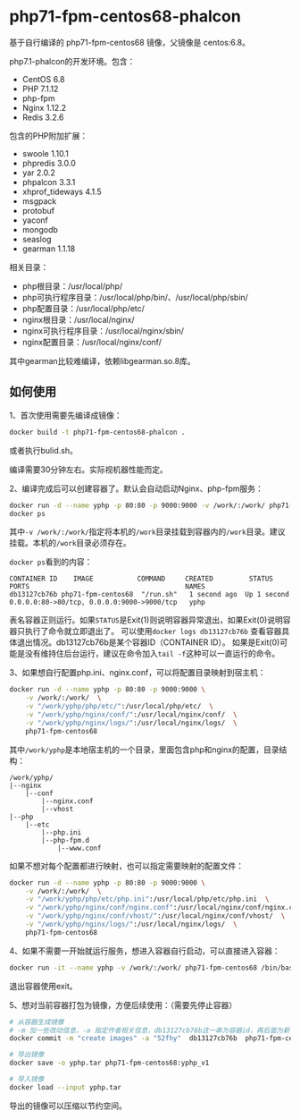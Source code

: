
# php71-fpm-centos68-phalcon

基于自行编译的 php71-fpm-centos68 镜像，父镜像是 centos:6.8。

php7.1-phalcon的开发环境。包含：

- CentOS 6.8
- PHP 7.1.12
- php-fpm
- Nginx 1.12.2
- Redis 3.2.6

包含的PHP附加扩展：

- swoole 1.10.1
- phpredis 3.0.0
- yar 2.0.2
- phpalcon 3.3.1
- xhprof_tideways 4.1.5
- msgpack
- protobuf
- yaconf
- mongodb
- seaslog
- gearman 1.1.18

相关目录：

- php根目录：/usr/local/php/
- php可执行程序目录：/usr/local/php/bin/、/usr/local/php/sbin/
- php配置目录：/usr/local/php/etc/
- nginx根目录：/usr/local/nginx/
- nginx可执行程序目录：/usr/local/nginx/sbin/
- nginx配置目录：/usr/local/nginx/conf/

其中gearman比较难编译，依赖libgearman.so.8库。

## 如何使用

1、首次使用需要先编译成镜像：

``` bash
docker build -t php71-fpm-centos68-phalcon .
```
或者执行bulid.sh。

编译需要30分钟左右。实际视机器性能而定。

2、编译完成后可以创建容器了。默认会自动启动Nginx、php-fpm服务：

``` bash
docker run -d --name yphp -p 80:80 -p 9000:9000 -v /work/:/work/ php71-fpm-centos68
docker ps
```

其中`-v /work/:/work/`指定将本机的`/work`目录挂载到容器内的`/work`目录。建议挂载。本机的`/work`目录必须存在。

`docker ps`看到的内容：

```
CONTAINER ID 	IMAGE    		COMMAND 	CREATED 		STATUS 			PORTS 										NAMES
db13127cb76b php71-fpm-centos68  "/run.sh"   1 second ago  Up 1 second   0.0.0.0:80->80/tcp, 0.0.0.0:9000->9000/tcp   yphp
```
表名容器正则运行。如果`STATUS`是Exit(1)则说明容器异常退出，如果Exit(0)说明容器只执行了命令就立即退出了。
可以使用`docker logs db13127cb76b` 查看容器具体退出情况。db13127cb76b是某个容器ID（CONTAINER ID）。
如果是Exit(0)可能是没有维持住后台运行，建议在命令加入`tail -f`这种可以一直运行的命令。

3、如果想自行配置php.ini、nginx.conf，可以将配置目录映射到宿主机：
``` bash 
docker run -d --name yphp -p 80:80 -p 9000:9000 \
	-v /work/:/work/  \
	-v "/work/yphp/php/etc/":/usr/local/php/etc/  \
	-v "/work/yphp/nginx/conf/":/usr/local/nginx/conf/  \
	-v "/work/yphp/nginx/logs/":/usr/local/nginx/logs/  \
	php71-fpm-centos68 
```

其中`/work/yphp`是本地宿主机的一个目录，里面包含php和nginx的配置，目录结构：
```
/work/yphp/
|--nginx
	|--conf
		|--nginx.conf
		|--vhost
|--php
	|--etc
		|--php.ini
		|--php-fpm.d
			|--www.conf
```
如果不想对每个配置都进行映射，也可以指定需要映射的配置文件：
```bash
docker run -d --name yphp -p 80:80 -p 9000:9000 \
	-v /work/:/work/  \
	-v "/work/yphp/php/etc/php.ini":/usr/local/php/etc/php.ini  \
	-v "/work/yphp/nginx/conf/nginx.conf":/usr/local/nginx/conf/nginx.conf  \
	-v "/work/yphp/nginx/conf/vhost/":/usr/local/nginx/conf/vhost/  \
	-v "/work/yphp/nginx/logs/":/usr/local/nginx/logs/  \
	php71-fpm-centos68
```

4、如果不需要一开始就运行服务，想进入容器自行启动，可以直接进入容器：
``` bash
docker run -it --name yphp -v /work/:/work/ php71-fpm-centos68 /bin/bash
```

退出容器使用exit。

5、想对当前容器打包为镜像，方便后续使用：（需要先停止容器）
``` bash
# 从容器生成镜像
# -m 加一些改动信息，-a 指定作者相关信息，db13127cb76b这一串为容器id，再后面为新镜像的名字
docker commit -m "create images" -a "52fhy"  db13127cb76b  php71-fpm-centos68:yphp_v1 

# 导出镜像
docker save -o yphp.tar php71-fpm-centos68:yphp_v1

# 导入镜像
docker load --input yphp.tar
```

导出的镜像可以压缩以节约空间。




